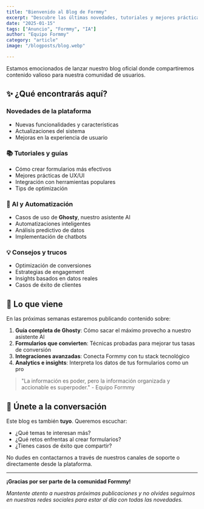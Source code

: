 ```yaml
---
title: "Bienvenido al Blog de Formmy"
excerpt: "Descubre las últimas novedades, tutoriales y mejores prácticas para crear formularios inteligentes con AI."
date: "2025-01-15"
tags: ["Anuncio", "Formmy", "IA"]
author: "Equipo Formmy"
category: "article"
image: "/blogposts/blog.webp"

---
```

Estamos emocionados de lanzar nuestro blog oficial donde compartiremos contenido valioso para nuestra comunidad de usuarios.

## ✨ ¿Qué encontrarás aquí?

### Novedades de la plataforma
- Nuevas funcionalidades y características
- Actualizaciones del sistema
- Mejoras en la experiencia de usuario

### 📚 Tutoriales y guías
- Cómo crear formularios más efectivos
- Mejores prácticas de UX/UI
- Integración con herramientas populares
- Tips de optimización

### 🤖 AI y Automatización
- Casos de uso de **Ghosty**, nuestro asistente AI
- Automatizaciones inteligentes
- Análisis predictivo de datos
- Implementación de chatbots

### 💡 Consejos y trucos
- Optimización de conversiones
- Estrategias de engagement
- Insights basados en datos reales
- Casos de éxito de clientes

## 🚀 Lo que viene

En las próximas semanas estaremos publicando contenido sobre:

1. **Guía completa de Ghosty**: Cómo sacar el máximo provecho a nuestro asistente AI
2. **Formularios que convierten**: Técnicas probadas para mejorar tus tasas de conversión
3. **Integraciones avanzadas**: Conecta Formmy con tu stack tecnológico
4. **Analytics e insights**: Interpreta los datos de tus formularios como un pro

> "La información es poder, pero la información organizada y accionable es superpoder." - Equipo Formmy

## 🤝 Únete a la conversación

Este blog es también **tuyo**. Queremos escuchar:

- ¿Qué temas te interesan más?
- ¿Qué retos enfrentas al crear formularios?
- ¿Tienes casos de éxito que compartir?

No dudes en contactarnos a través de nuestros canales de soporte o directamente desde la plataforma.

---

**¡Gracias por ser parte de la comunidad Formmy!** 

*Mantente atento a nuestras próximas publicaciones y no olvides seguirnos en nuestras redes sociales para estar al día con todas las novedades.*